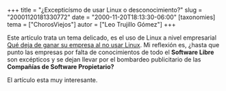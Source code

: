+++
title = "¿Excepticísmo de usar Linux o desconocimiento?"
slug = "20001120181330772"
date = "2000-11-20T18:13:30-06:00"
[taxonomies]
tema = ["ChorosViejos"]
autor = ["Leo Trujillo Gómez"]
+++

Este artículo trata un tema delicado, es el uso de Linux a nivel
empresarial [Qué deja de ganar su empresa al no usar
Linux](http://www.linuxdocumentacion.com/cgi-bin/cgiGetTitleArticle?LANG=es&ObjectID=1026&Region=31719423).
Mi reflexión es, ¿hasta que punto las empresas por falta de
conocimientos de todo el **Software Libre** son excépticos y se dejan
llevar por el bombardeo publicitario de las **Compañías de Software
Propietario?**

El artículo esta muy interesante.
